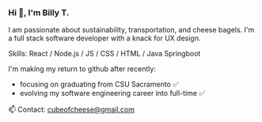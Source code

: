 ### Hi 👋, I'm Billy T.

I am passionate about sustainability, transportation, and cheese bagels.
I'm a full stack software developer with a knack for UX design.

Skills: React / Node.js / JS / CSS / HTML / Java Springboot

I'm making my return to github after recently:
- focusing on graduating from CSU Sacramento ✅
- evolving my software engineering career into full-time ✅

📫 Contact: cubeofcheese@gmail.com
